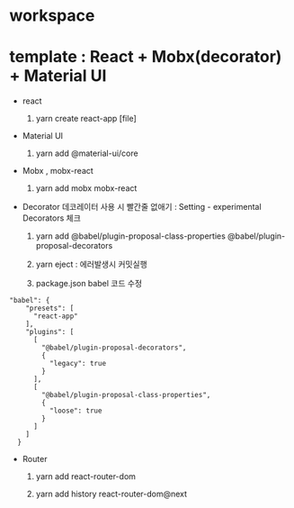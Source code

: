 # workspace

# template : React + Mobx(decorator) + Material UI

- react

  1. yarn create react-app [file]

- Material UI

  1. yarn add @material-ui/core

- Mobx , mobx-react

  1. yarn add mobx mobx-react

- Decorator
  데코레이터 사용 시 빨간줄 없애기 : Setting - experimental Decorators 체크

  1. yarn add @babel/plugin-proposal-class-properties @babel/plugin-proposal-decorators

  2. yarn eject : 에러발생시 커밋실행

  3. package.json babel 코드 수정

```
"babel": {
    "presets": [
      "react-app"
    ],
    "plugins": [
      [
        "@babel/plugin-proposal-decorators",
        {
          "legacy": true
        }
      ],
      [
        "@babel/plugin-proposal-class-properties",
        {
          "loose": true
        }
      ]
    ]
  }
```

- Router

  1. yarn add react-router-dom

  2. yarn add history react-router-dom@next
